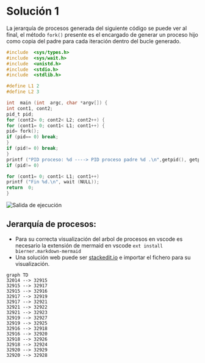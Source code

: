 # Solución 1
La jerarquía de procesos generada del siguiente código se puede ver al final, el método `fork()` presente es el encargado de generar un proceso hijo como copia del padre para cada iteración dentro del bucle generado.

``` c
#include  <sys/types.h>
#include  <sys/wait.h>
#include  <unistd.h>
#include  <stdio.h>
#include  <stdlib.h>

#define L1 2
#define L2 3

int  main (int  argc, char *argv[]) {
int cont1, cont2;
pid_t pid;
for (cont2= 0; cont2< L2; cont2++) {
for (cont1= 0; cont1< L1; cont1++) {
pid= fork();
if (pid== 0) break;
}
if (pid!= 0) break;
}
printf ("PID proceso: %d ----> PID proceso padre %d .\n",getpid(), getppid());
if (pid!= 0)

for (cont1= 0; cont1< L1; cont1++)
printf ("Fin %d.\n", wait (NULL));
return  0;
}
```

![Salida de ejecución ](https://live.staticflickr.com/65535/49979623293_fdd1d91cc5.jpg)

## Jerarquía de procesos:

* Para su correcta visualización del arbol de procesos en vscode es necesario la extensión de mermaid en vscode `ext install bierner.markdown-mermaid` 
* Una solución web puede ser [stackedit.io](https://stackedit.io/app#) e importar el fichero para su visualización.

``` mermaid
graph TD
32014 --> 32915
32915 --> 32917
32915 --> 32916
32917 --> 32919
32917 --> 32921
32921 --> 32922
32921 --> 32923
32919 --> 32927
32919 --> 32925
32916 --> 32918
32916 --> 32920
32918 --> 32926
32918 --> 32924
32920 --> 32929
32920 --> 32928
```
